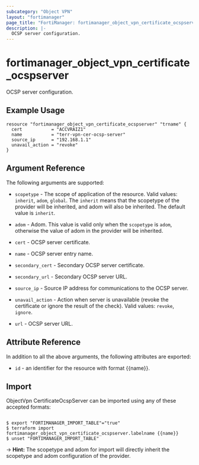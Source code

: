 ```yaml
---
subcategory: "Object VPN"
layout: "fortimanager"
page_title: "FortiManager: fortimanager_object_vpn_certificate_ocspserver"
description: |-
  OCSP server configuration.
---
```


# fortimanager_object_vpn_certificate_ocspserver
OCSP server configuration.

## Example Usage

```hcl
resource "fortimanager_object_vpn_certificate_ocspserver" "trname" {
  cert           = "ACCVRAIZ1"
  name           = "terr-vpn-cer-ocsp-server"
  source_ip      = "192.168.1.1"
  unavail_action = "revoke"
}
```

## Argument Reference


The following arguments are supported:

* `scopetype` - The scope of application of the resource. Valid values: `inherit`, `adom`, `global`. The `inherit` means that the scopetype of the provider will be inherited, and adom will also be inherited. The default value is `inherit`.
* `adom` - Adom. This value is valid only when the `scopetype` is `adom`, otherwise the value of adom in the provider will be inherited.

* `cert` - OCSP server certificate.
* `name` - OCSP server entry name.
* `secondary_cert` - Secondary OCSP server certificate.
* `secondary_url` - Secondary OCSP server URL.
* `source_ip` - Source IP address for communications to the OCSP server.
* `unavail_action` - Action when server is unavailable (revoke the certificate or ignore the result of the check). Valid values: `revoke`, `ignore`.

* `url` - OCSP server URL.


## Attribute Reference

In addition to all the above arguments, the following attributes are exported:
* `id` - an identifier for the resource with format {{name}}.

## Import

ObjectVpn CertificateOcspServer can be imported using any of these accepted formats:
```

$ export "FORTIMANAGER_IMPORT_TABLE"="true"
$ terraform import fortimanager_object_vpn_certificate_ocspserver.labelname {{name}}
$ unset "FORTIMANAGER_IMPORT_TABLE"
```
-> **Hint:** The scopetype and adom for import will directly inherit the scopetype and adom configuration of the provider.

